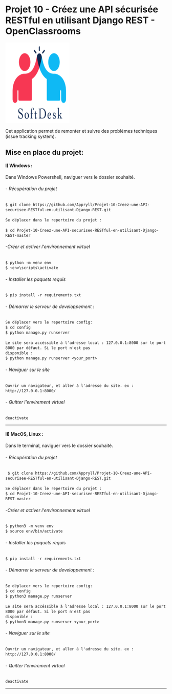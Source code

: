 # Projet 10 - Créez une API sécurisée RESTful en utilisant Django REST - OpenClassrooms

<img src="img/logoSoftDesk.png" width="200" height="250">

Cet application permet de remonter et suivre des problèmes techniques (issue tracking system).

## Mise en place du projet: 

#### I) Windows :
Dans Windows Powershell, naviguer vers le dossier souhaité.

###### - Récupération du projet

    $ git clone https://github.com/Appryll/Projet-10-Creez-une-API-securisee-RESTful-en-utilisant-Django-REST.git

    Se déplacer dans le repertoire du projet :

    $ cd Projet-10-Creez-une-API-securisee-RESTful-en-utilisant-Django-REST-master

###### -Créer et activer l'environnement virtuel 
    $ python -m venv env 
    $ ~env\scripts\activate
    
###### - Installer les paquets requis
    $ pip install -r requirements.txt

###### - Démarrer le serveur de developpement :
    Se déplacer vers le repertoire config: 
    $ cd config
    $ python manage.py runserver

    Le site sera accéssible à l'adresse local : 127.0.0.1:8000 sur le port 8000 par défaut. Si le port n'est pas 
    disponible :
    $ python manage.py runserver <your_port>

###### - Naviguer sur le site
    Ouvrir un navigateur, et aller à l'adresse du site. ex : http://127.0.0.1:8000/

###### - Quitter l'envirement virtuel
    deactivate

-----
#### II) MacOS, Linux :
Dans le terminal, naviguer vers le dossier souhaité.

###### - Récupération du projet
     $ git clone https://github.com/Appryll/Projet-10-Creez-une-API-securisee-RESTful-en-utilisant-Django-REST.git

    Se déplacer dans le repertoire du projet :
    $ cd Projet-10-Creez-une-API-securisee-RESTful-en-utilisant-Django-REST-master

###### -Créer et activer l'environnement virtuel
    $ python3 -m venv env 
    $ source env/bin/activate
    
###### - Installer les paquets requis
    $ pip install -r requirements.txt

###### - Démarrer le serveur de developpement :
    Se déplacer vers le repertoire config: 
    $ cd config
    $ python3 manage.py runserver

    Le site sera accéssible à l'adresse local : 127.0.0.1:8000 sur le port 8000 par défaut. Si le port n'est pas 
    disponible :
    $ python3 manage.py runserver <your_port>

###### - Naviguer sur le site
    Ouvrir un navigateur, et aller à l'adresse du site. ex : http://127.0.0.1:8000/

###### - Quitter l'envirement virtuel
    deactivate

------------------------------------------------------------------------------------------------------------------------


